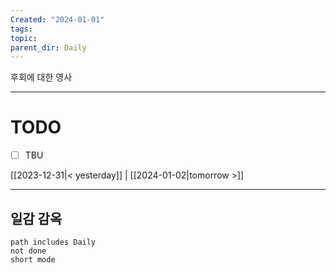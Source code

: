 ```yaml
---
Created: "2024-01-01"
tags: 
topic: 
parent_dir: Daily
---
```

후회에 대한 영사

----
# TODO
- [ ] TBU 
  
[[2023-12-31|< yesterday]] | [[2024-01-02|tomorrow >]]  
  
---  
## 일감 감옥  
```tasks  
path includes Daily  
not done  
short mode  
```